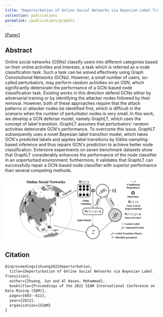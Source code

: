 ```yaml
---
title: "Deperturbation of Online Social Networks via Bayesian Label Transition"
collection: publications
permalink: /publications/graphlt
---
```


[[Paper]]([https://arxiv.org/abs/2010.14121](https://epubs.siam.org/doi/pdf/10.1137/1.9781611977172.68))

## Abstract
Online social networks (OSNs) classify users into different categories based on their online activities and interests, a task which is referred as a node classification task. Such a task can be solved effectively using Graph Convolutional Networks (GCNs). However, a small number of users, so-called perturbators, may perform random activities on an OSN, which significantly deteriorate the performance of a GCN-based node classification task. Existing works in this direction defend GCNs either by adversarial training or by identifying the attacker nodes followed by their removal. However, both of these approaches require that the attack patterns or attacker nodes be identified first, which is difficult in the scenario when the number of perturbator nodes is very small. In this work, we develop a GCN defense model, namely GraphLT, which uses the concept of label transition. GraphLT assumes that perturbators' random activities deteriorate GCN's performance. To overcome this issue, GraphLT subsequently uses a novel Bayesian label transition model, which takes GCN's predicted labels and applies label transitions by Gibbs-sampling-based inference and thus repairs GCN's prediction to achieve better node classification. Extensive experiments on seven benchmark datasets show that GraphLT considerably enhances the performance of the node classifier in an unperturbed environment; furthermore, it validates that GraphLT can successfully repair a GCN-based node classifier with superior performance than several competing methods.

<p align="center">
  <img src="/images/pub_img/fig_graphlt.png?raw=true" style="width: 700px;"/> 
</p>

## Citation
```
@inproceedings{zhuang2022deperturbation,
  title={Deperturbation of Online Social Networks via Bayesian Label Transition},
  author={Zhuang, Jun and Al Hasan, Mohammad},
  booktitle={Proceedings of the 2022 SIAM International Conference on Data Mining (SDM)},
  pages={603--611},
  year={2022},
  organization={SIAM}
}
```
